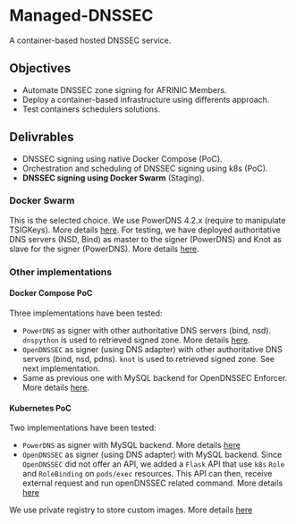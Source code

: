# Managed-DNSSEC
A container-based hosted DNSSEC service.

## Objectives ##
* Automate DNSSEC zone signing for AFRINIC Members.
* Deploy a container-based infrastructure using differents approach.
* Test containers schedulers solutions.

## Delivrables ##
* DNSSEC signing  using native Docker Compose (PoC).
* Orchestration and scheduling of DNSSEC signing using k8s (PoC).
* **DNSSEC signing  using Docker Swarm** (Staging).

### Docker Swarm ###
This is the selected choice. We use PowerDNS 4.2.x (require to manipulate TSIGKeys). More details [here](03-swarm/stack). For testing, we have deployed authoritative DNS servers (NSD, Bind) as master to the signer (PowerDNS) and Knot as slave for the signer (PowerDNS). More details [here](03-swarm/testing).

### Other implementations ###

#### Docker Compose PoC ####
Three implementations have been tested:
* `PowerDNS` as signer with other authoritative DNS servers (bind, nsd). `dnspython` is used to retrieved signed zone. More details [here](01-compose/01-PoC-PowerDNS).
* `OpenDNSSEC` as signer (using DNS adapter) with other authoritative DNS servers (bind, nsd, pdns). `knot` is used to retrieved signed zone. See next implementation.
* Same as previous one with MySQL backend for OpenDNSSEC Enforcer. More details [here](01-compose/02-PoC-OpenDNSSEC).

#### Kubernetes PoC ####
Two implementations have been tested:
* `PowerDNS` as signer with MySQL backend. More details [here](https://github.com/AFRINIC-Labs/managed-dnssec/tree/k8s/02-pdns)
* `OpenDNSSEC` as signer (using DNS adapter) with MySQL backend. Since `OpenDNSSEC` did not offer an API, we added a `Flask` API that use `k8s` `Role` and `RoleBinding` on `pods/exec` resources. This API can then, receive external request and run openDNSSEC related command. More details [here](https://github.com/AFRINIC-Labs/managed-dnssec/tree/k8s/03-opendnssec)

We use private registry to store custom images. More details [here](https://github.com/AFRINIC-Labs/managed-dnssec/tree/k8s/01-images)



